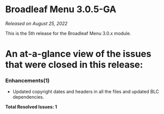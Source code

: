 # Broadleaf Menu 3.0.5-GA

_Released on August 25, 2022_

This is the 5th release for the Broadleaf Menu 3.0.x module.

# An at-a-glance view of the issues that were closed in this release:

### Enhancements(1)
- Updated copyright dates and headers in all the files and updated BLC dependencies.


**Total Resolved Issues: 1**
